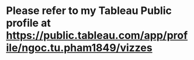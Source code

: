 # Please refer to my Tableau Public profile at https://public.tableau.com/app/profile/ngoc.tu.pham1849/vizzes
